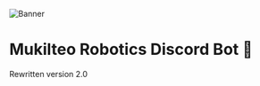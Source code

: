 
![Banner](https://github.com/digitalRM/mukilteo-robotics-discord-bot/assets/70782025/960c3c12-e316-4518-b5b6-669e32ae7081)

# Mukilteo Robotics Discord Bot 🤖
Rewritten version 2.0
